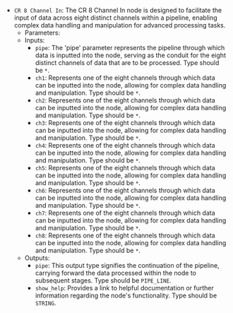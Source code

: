 - `CR 8 Channel In`: The CR 8 Channel In node is designed to facilitate the input of data across eight distinct channels within a pipeline, enabling complex data handling and manipulation for advanced processing tasks.
    - Parameters:
    - Inputs:
        - `pipe`: The 'pipe' parameter represents the pipeline through which data is inputted into the node, serving as the conduit for the eight distinct channels of data that are to be processed. Type should be `*`.
        - `ch1`: Represents one of the eight channels through which data can be inputted into the node, allowing for complex data handling and manipulation. Type should be `*`.
        - `ch2`: Represents one of the eight channels through which data can be inputted into the node, allowing for complex data handling and manipulation. Type should be `*`.
        - `ch3`: Represents one of the eight channels through which data can be inputted into the node, allowing for complex data handling and manipulation. Type should be `*`.
        - `ch4`: Represents one of the eight channels through which data can be inputted into the node, allowing for complex data handling and manipulation. Type should be `*`.
        - `ch5`: Represents one of the eight channels through which data can be inputted into the node, allowing for complex data handling and manipulation. Type should be `*`.
        - `ch6`: Represents one of the eight channels through which data can be inputted into the node, allowing for complex data handling and manipulation. Type should be `*`.
        - `ch7`: Represents one of the eight channels through which data can be inputted into the node, allowing for complex data handling and manipulation. Type should be `*`.
        - `ch8`: Represents one of the eight channels through which data can be inputted into the node, allowing for complex data handling and manipulation. Type should be `*`.
    - Outputs:
        - `pipe`: This output type signifies the continuation of the pipeline, carrying forward the data processed within the node to subsequent stages. Type should be `PIPE_LINE`.
        - `show_help`: Provides a link to helpful documentation or further information regarding the node's functionality. Type should be `STRING`.
